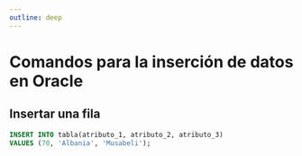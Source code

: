 ```yaml
---
outline: deep
---
```


# Comandos para la inserción de datos en Oracle

## Insertar una fila

```sql
INSERT INTO tabla(atributo_1, atributo_2, atributo_3)
VALUES (70, 'Albania', 'Musabeli');
```
